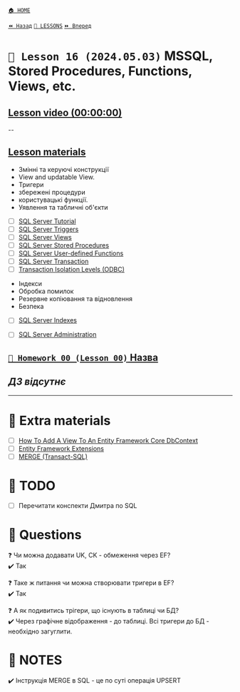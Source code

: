 [`🏠 HOME`](../../../README.md)  

[`⏪ Назад`](../15/README.md)  [`📗 LESSONS`](../../README.md)  [`⏩ Вперед`](../17/README.md)  

# `📗 Lesson 16 (2024.05.03)` MSSQL, Stored Procedures, Functions, Views, etc.  

## [Lesson video (00:00:00)]()

--

## [Lesson materials](https://lms.ithillel.ua/groups/65a65fe34c3a2d3372eef8ea/lessons/65a65fe44c3a2d3372eef97a)

- Змінні та керуючі конструкції  
- View and updatable View.  
- Тригери  
- збережені процедури  
- користувацькі функції.  
- Уявлення та табличні об'єкти  
- [ ] [SQL Server Tutorial](https://www.sqlservertutorial.net/)  
- [ ] [SQL Server Triggers](https://www.sqlservertutorial.net/sql-server-triggers/)  
- [ ] [SQL Server Views](https://www.sqlservertutorial.net/sql-server-views/)  
- [ ] [SQL Server Stored Procedures](https://www.sqlservertutorial.net/sql-server-stored-procedures/)  
- [ ] [SQL Server User-defined Functions](https://www.sqlservertutorial.net/sql-server-user-defined-functions/)  
- [ ] [SQL Server Transaction](https://www.sqlservertutorial.net/sql-server-basics/sql-server-transaction/)  
- [ ] [Transaction Isolation Levels (ODBC)](https://learn.microsoft.com/en-us/sql/odbc/reference/develop-app/transaction-isolation-levels?view=sql-server-ver16)  

- Індекси  
- Обробка помилок  
- Резервне копіювання та відновлення  
- Безпека  
- [ ] [SQL Server Indexes](https://www.sqlservertutorial.net/sql-server-indexes/)  
- [ ] [SQL Server Administration](https://www.sqlservertutorial.net/sql-server-administration/)  


## [`📕 Homework 00 (Lesson 00)` Назва]()  
*ДЗ відсутнє*
--

---

# 📘 Extra materials

- [ ] [How To Add A View To An Entity Framework Core DbContext](https://khalidabuhakmeh.com/how-to-add-a-view-to-an-entity-framework-core-dbcontext)
- [ ] [Entity Framework Extensions](https://entityframework-extensions.net/)
- [ ] [MERGE (Transact-SQL)](https://learn.microsoft.com/ru-ru/sql/t-sql/statements/merge-transact-sql?view=sql-server-ver16)

# 📘 TODO
- [ ] Перечитати конспекти Дмитра по SQL

# 📘 Questions
❓ Чи можна додавати UK, CK - обмеження через EF?  
✔️ Так  

❓ Таке ж питання чи можна створювати тригери в EF?  
✔️ Так  

❓ А як подивитись трігери, що існують в таблиці чи БД?  
✔️ Через графічне відображення - до таблиці. Всі тригери до БД - необхідно загуглити.  

# 📘 NOTES
✔️ Інструкція MERGE в SQL - це по суті операція UPSERT